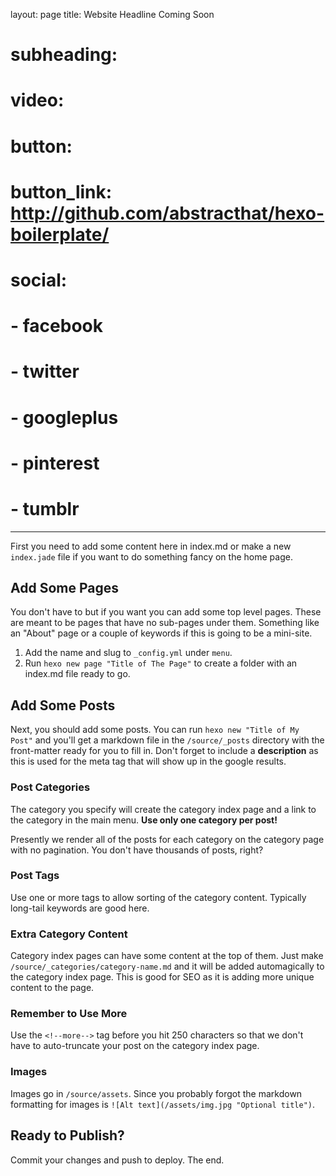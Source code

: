 layout: page
title: Website Headline Coming Soon
# subheading:  
# video: 
# button: 
# button_link: http://github.com/abstracthat/hexo-boilerplate/
# social:
#  - facebook
#  - twitter
#  - googleplus
#  - pinterest
#  - tumblr
---

First you need to add some content here in index.md or make a new `index.jade` file if you want to do something fancy on the home page.

## Add Some Pages
You don't have to but if you want you can add some top level pages. These are meant to be pages that have no sub-pages under them. Something like an "About" page or a couple of keywords if this is going to be a mini-site.

1. Add the name and slug to `_config.yml` under `menu`.
2. Run `hexo new page "Title of The Page"` to create a folder with an index.md file ready to go.

## Add Some Posts
Next, you should add some posts. You can run `hexo new "Title of My  Post"` and you'll get a markdown file in the `/source/_posts` directory with the front-matter ready for you to fill in. Don't forget to include a **description** as this is used for the meta tag that will show up in the google results.

### Post Categories
The category you specify will create the category index page and a link to the category in the main menu. **Use only one category per post!**

Presently we render all of the posts for each category on the category page with no pagination. You don't have thousands of posts, right?

### Post Tags
Use one or more tags to allow sorting of the category content. Typically long-tail keywords are good here.

### Extra Category Content
Category index pages can have some content at the top of them. Just make `/source/_categories/category-name.md` and it will be added automagically to the category index page. This is good for SEO as it is adding more unique content to the page.

### Remember to Use More
Use the `<!--more-->` tag before you hit 250 characters so that we don't have to auto-truncate your post on the category index page.

### Images
Images go in `/source/assets`. Since you probably forgot the markdown formatting for images is `![Alt text](/assets/img.jpg "Optional title")`.

## Ready to Publish?
Commit your changes and push to deploy. The end.